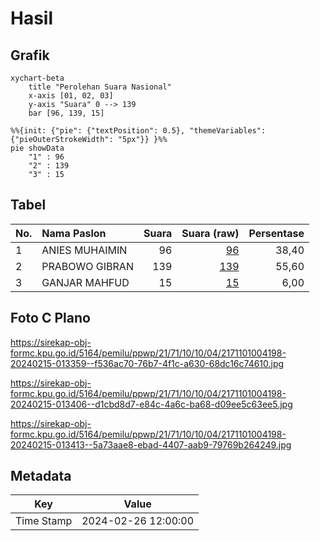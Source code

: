 # Hasil

## Grafik

```mermaid
xychart-beta
    title "Perolehan Suara Nasional"
    x-axis [01, 02, 03]
    y-axis "Suara" 0 --> 139
    bar [96, 139, 15]
```

```mermaid
%%{init: {"pie": {"textPosition": 0.5}, "themeVariables": {"pieOuterStrokeWidth": "5px"}} }%%
pie showData
    "1" : 96
    "2" : 139
    "3" : 15
```

## Tabel

| No. | Nama Paslon    | Suara | Suara (raw) | Persentase |
|:--- |:-------------- | -----:| -----------:| ----------:|
| 1   | ANIES MUHAIMIN | 96    | [96][p-1]   | 38,40      |
| 2   | PRABOWO GIBRAN | 139   | [139][p-2]  | 55,60      |
| 3   | GANJAR MAHFUD  | 15    | [15][p-3]   | 6,00       |


[p-1]: https://github.com/gigit-pemilu/pemilu-2024/blob/main/pilpres/hitung-suara/sub/21-kepulauan-riau/sub/71-kota-batam/sub/10-batam-kota/sub/1004-belian/sub/198-tps/sub/paslon-1.txt
[p-2]: https://github.com/gigit-pemilu/pemilu-2024/blob/main/pilpres/hitung-suara/sub/21-kepulauan-riau/sub/71-kota-batam/sub/10-batam-kota/sub/1004-belian/sub/198-tps/sub/paslon-2.txt
[p-3]: https://github.com/gigit-pemilu/pemilu-2024/blob/main/pilpres/hitung-suara/sub/21-kepulauan-riau/sub/71-kota-batam/sub/10-batam-kota/sub/1004-belian/sub/198-tps/sub/paslon-3.txt

## Foto C Plano

https://sirekap-obj-formc.kpu.go.id/5164/pemilu/ppwp/21/71/10/10/04/2171101004198-20240215-013359--f536ac70-76b7-4f1c-a630-68dc16c74610.jpg

https://sirekap-obj-formc.kpu.go.id/5164/pemilu/ppwp/21/71/10/10/04/2171101004198-20240215-013406--d1cbd8d7-e84c-4a6c-ba68-d09ee5c63ee5.jpg

https://sirekap-obj-formc.kpu.go.id/5164/pemilu/ppwp/21/71/10/10/04/2171101004198-20240215-013413--5a73aae8-ebad-4407-aab9-79769b264249.jpg


## Metadata

| Key        | Value               |
| ---------- | ------------------- |
| Time Stamp | 2024-02-26 12:00:00 |



